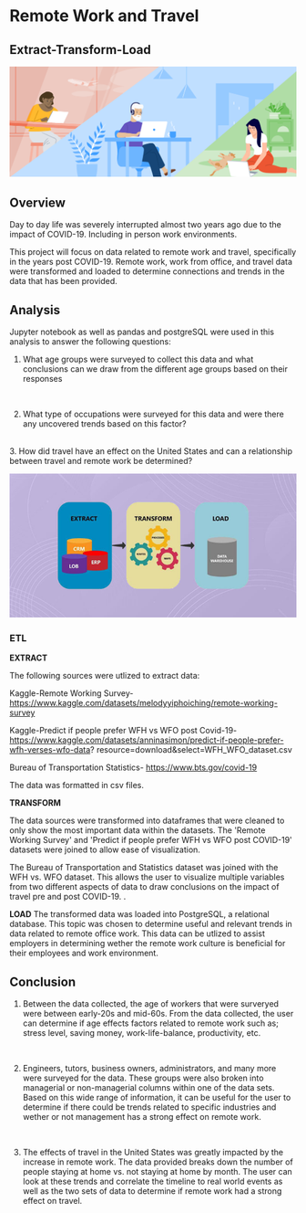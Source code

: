 
# Remote Work and Travel 
## Extract-Transform-Load

![](Images/remote_work_header.png)

## Overview 

Day to day life was severely interrupted almost two years ago due to the impact of COVID-19. Including in person work environments. 

This project will focus on data related to remote work and travel, specifically in the years post COVID-19. Remote work, work from office, and travel data were transformed and loaded to determine connections and trends in the data that has been provided. 

## Analysis 

Jupyter notebook as well as pandas and postgreSQL were used in this analysis to answer the following questions: 

1. What age groups were surveyed to collect this data and what conclusions can we draw from the different age groups based on their responses
<br>

2. What type of occupations were surveyed for this data and were there any uncovered trends based on this factor?
<br>
3. How did travel have an effect on the United States and can a relationship between travel and remote work be determined?

![](Images/etl_process.jpg)

### ETL 

<strong>EXTRACT</strong>

The following sources were utlized to extract data:

Kaggle-Remote Working Survey-https://www.kaggle.com/datasets/melodyyiphoiching/remote-working-survey<br>

Kaggle-Predict if people prefer WFH vs WFO post Covid-19-https://www.kaggle.com/datasets/anninasimon/predict-if-people-prefer-wfh-verses-wfo-data?
resource=download&select=WFH_WFO_dataset.csv <br>

Bureau of Transportation Statistics- https://www.bts.gov/covid-19

The data was formatted in csv files. 

<strong>TRANSFORM</strong>

The data sources were transformed into dataframes that were cleaned to only show the most important data within the datasets. The 'Remote Working Survey' and 'Predict if people prefer WFH vs WFO post COVID-19' datasets were joined to allow ease of visualization. 

The Bureau of Transportation and Statistics dataset was joined with the WFH vs. WFO dataset. This allows the user to visualize multiple variables from two different aspects of data to draw conclusions on the impact of travel pre and post COVID-19. .  

<strong>LOAD</strong>
The transformed data was loaded into PostgreSQL, a relational database. This topic was chosen to determine useful and relevant trends in data related to remote office work. This data can be utlized to assist employers in determining wether the remote work culture is beneficial for their employees and work environment. 

## Conclusion 

1. Between the data collected, the age of workers that were surveryed were between early-20s and mid-60s. From the data collected, the user can determine if age effects factors related to remote work such as; stress level, saving money, work-life-balance, productivity, etc.
<br>

2. Engineers, tutors, business owners, administrators, and many more were surveyed for the data. These groups were also broken into managerial or non-managerial columns within one of the data sets. Based on this wide range of information, it can be useful for the user to determine if there could be trends related to specific industries and wether or not management has a strong effect on remote work. 
<br>

3. The effects of travel in the United States was greatly impacted by the increase in remote work. The data provided breaks down the number of people staying at home vs. not staying at home by month. The user can look at these trends and correlate the timeline to real world events as well as the two sets of data to determine if remote work had a strong effect on travel.

